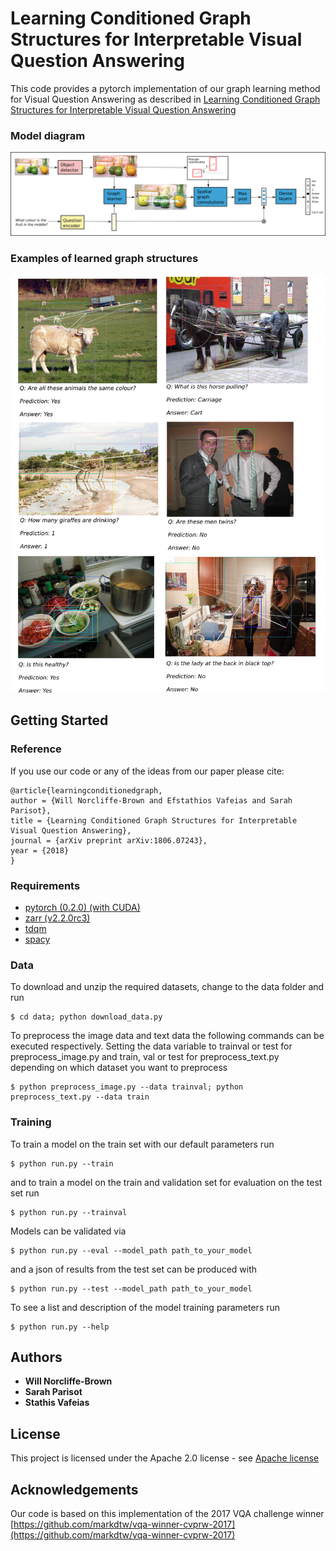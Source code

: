 # Learning Conditioned Graph Structures for Interpretable Visual Question Answering

This code provides a pytorch implementation of our graph learning method for Visual Question Answering as described in [Learning Conditioned Graph Structures for Interpretable Visual Question Answering](https://arxiv.org/abs/1806.07243)

### Model diagram
![](./figures/model.png)
### Examples of learned graph structures
![](./figures/examples.png)

## Getting Started

### Reference

If you use our code or any of the ideas from our paper please cite:
```
@article{learningconditionedgraph,
author = {Will Norcliffe-Brown and Efstathios Vafeias and Sarah Parisot},
title = {Learning Conditioned Graph Structures for Interpretable Visual Question Answering},
journal = {arXiv preprint arXiv:1806.07243},
year = {2018}
}
```

### Requirements

 - [pytorch (0.2.0) (with CUDA)](https://pytorch.org/)
 - [zarr (v2.2.0rc3)](https://github.com/zarr-developers/zarr)
 - [tdqm](https://github.com/tqdm/tqdm)
 - [spacy](https://spacy.io/usage/)

### Data

To download and unzip the required datasets, change to the data folder and run 
 ```
 $ cd data; python download_data.py
 ```

To preprocess the image data and text data the following commands can be executed respectively. Setting the data variable to trainval or test for preprocess_image.py and train, val or test for preprocess_text.py depending on which dataset you want to preprocess
```
$ python preprocess_image.py --data trainval; python preprocess_text.py --data train
```

### Training

To train a model on the train set with our default parameters run
```
$ python run.py --train
```
and to train a model on the train and validation set for evaluation on the test set run
```
$ python run.py --trainval
```
Models can be validated via
 ```
$ python run.py --eval --model_path path_to_your_model
```
and a json of results from the test set can be produced with
 ```
$ python run.py --test --model_path path_to_your_model
```
To see a list and description of the model training parameters run
```
$ python run.py --help
```

## Authors

* **Will Norcliffe-Brown**
* **Sarah Parisot**
* **Stathis Vafeias** 


## License

This project is licensed under the Apache 2.0 license - see [Apache license](license.txt)

## Acknowledgements

Our code is based on this implementation of the 2017 VQA challenge winner [https://github.com/markdtw/vqa-winner-cvprw-2017](https://github.com/markdtw/vqa-winner-cvprw-2017)
